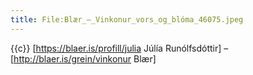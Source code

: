 ```yaml
---
title: File:Blær_–_Vinkonur_vors_og_blóma_46075.jpeg
---
```


{{c}} [https://blaer.is/profill/julia Júlía Runólfsdóttir] – [http://blaer.is/grein/vinkonur Blær]
